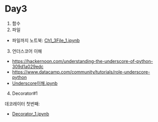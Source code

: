 # Day3

1. 함수
2. 파일

 - 파일까지 노트북: [Ch1_3File_1.ipynb](/day3/Ch1_3File_1.ipynb)

3. 언더스코어 이해
 - https://hackernoon.com/understanding-the-underscore-of-python-309d1a029edc
 - https://www.datacamp.com/community/tutorials/role-underscore-python
 - [Underscore이해.ipynb](/day3/Underscore이해.ipynb)


4. Decorator#1

데코레이터 첫번째:
 - [Decorator_1.ipynb](/day3/Decorator_1.ipynb)
